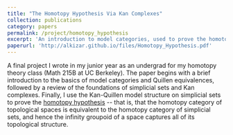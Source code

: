 ```yaml
---
title: "The Homotopy Hypothesis Via Kan Complexes"
collection: publications
category: papers
permalink: /project/homotopy_hypothesis
excerpt: 'An introduction to model categories, used to prove the homotopy hypothesis by way of Kan complexes.'
paperurl: 'http://alkizar.github.io/files/Homotopy_Hypothesis.pdf'
---
```


A final project I wrote in my junior year as an undergrad for my homotopy theory class (Math 215B at UC Berkeley). The paper begins with a brief introduction to the basics of model categories and Quillen equivalences, followed by a review of the foundations of simplicial sets and Kan complexes. Finally, I use the Kan-Quillen model structure on simplicial sets to prove the [homotopy hypothesis](https://ncatlab.org/nlab/show/homotopy+hypothesis) -- that is, that the homotopy category of topological spaces is equivalent to the homotopy category of simplicial sets, and hence the infinity groupoid of a space captures all of its topological structure.